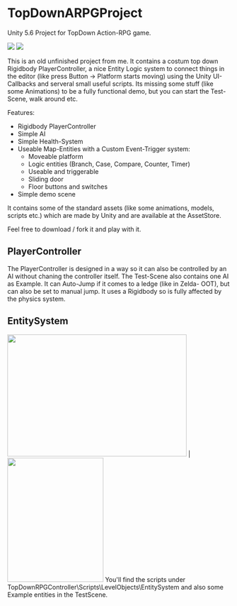 # TopDownARPGProject
Unity 5.6 Project for TopDown Action-RPG game.

![](http://i.imgur.com/ZZLKHlG.gif)
![](http://i.imgur.com/SHmtZPJ.gif)

This is an old unfinished project from me. It contains a costum top down Rigidbody PlayerController,
a nice Entity Logic system to connect things in the editor (like press Button -> Platform starts moving) using the Unity UI-Callbacks
and serveral small useful scripts. Its missing some stuff (like some Animations) to be a fully functional demo, but you can start 
the Test-Scene, walk around etc.

Features:
* Rigidbody PlayerController
* Simple AI
* Simple Health-System
* Useable Map-Entities with a Custom Event-Trigger system:
  * Moveable platform
  * Logic entities (Branch, Case, Compare, Counter, Timer)
  * Useable and triggerable
  * Sliding door
  * Floor buttons and switches
* Simple demo scene


It contains some of the standard assets (like some animations, models, scripts etc.) which are made by Unity and are available 
at the AssetStore.

Feel free to download / fork it and play with it.

## PlayerController

The PlayerController is designed in a way so it can also be controlled by an AI without chaning the controller itself. 
The Test-Scene also contains one AI as Example. It can Auto-Jump if it comes to a ledge (like in Zelda- OOT), 
but can also be set to manual jump. It uses a Rigidbody so is fully affected by the physics system.

## EntitySystem


<img src="http://i.imgur.com/HnMtT8Z.png" width="405" height="275">  
  | <img src="http://i.imgur.com/ve3P5fz.png" width="217" height="280" >
You'll find the scripts under TopDownRPGController\Scripts\LevelObjects\EntitySystem and also some Example entities 
in the TestScene.


